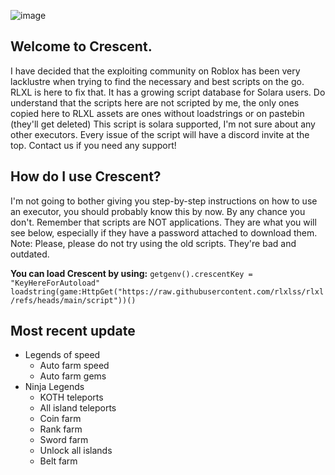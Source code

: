 ![image](https://github.com/user-attachments/assets/e0194064-0ece-45fa-8362-3db3149e3140)


## Welcome to Crescent.

I have decided that the exploiting community on Roblox has been very lacklustre when trying to find the necessary and best scripts on the go.
RLXL is here to fix that. It has a growing script database for Solara users. 
Do understand that the scripts here are not scripted by me, the only ones copied here to RLXL assets are ones without loadstrings or on pastebin (they'll get deleted)
This script is solara supported, I'm not sure about any other executors.
Every issue of the script will have a discord invite at the top. Contact us if you need any support!

## How do I use Crescent?

I'm not going to bother giving you step-by-step instructions on how to use an executor, you should probably know this by now. By any chance you don't. Remember that scripts are NOT applications. They are what you will see below, especially if they have a password attached to download them. 
Note: Please, please do not try using the old scripts. They're bad and outdated.

**You can load Crescent by using:**
```getgenv().crescentKey = "KeyHereForAutoload" loadstring(game:HttpGet("https://raw.githubusercontent.com/rlxlss/rlxl/refs/heads/main/script"))()``` 

## Most recent update

- Legends of speed
  - Auto farm speed
  - Auto farm gems
- Ninja Legends
  - KOTH teleports
  - All island teleports
  - Coin farm
  - Rank farm
  - Sword farm
  - Unlock all islands
  - Belt farm

